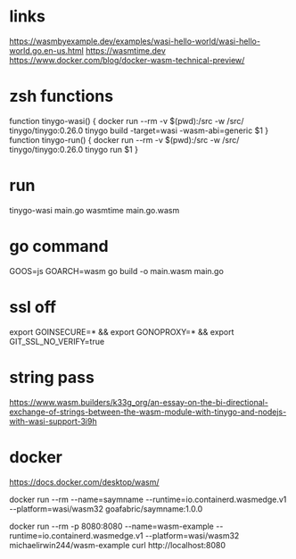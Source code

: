 # links
https://wasmbyexample.dev/examples/wasi-hello-world/wasi-hello-world.go.en-us.html
https://wasmtime.dev
https://www.docker.com/blog/docker-wasm-technical-preview/

# zsh functions

function tinygo-wasi() { docker run --rm -v $(pwd):/src -w /src/ tinygo/tinygo:0.26.0 tinygo build -target=wasi -wasm-abi=generic $1 }
function tinygo-run() { docker run --rm -v $(pwd):/src -w /src/ tinygo/tinygo:0.26.0 tinygo run $1 }

# run
tinygo-wasi main.go
wasmtime main.go.wasm

# go command
GOOS=js GOARCH=wasm go build -o main.wasm main.go

# ssl off
export GOINSECURE=*  && export GONOPROXY=*  && export GIT_SSL_NO_VERIFY=true

# string pass
https://www.wasm.builders/k33g_org/an-essay-on-the-bi-directional-exchange-of-strings-between-the-wasm-module-with-tinygo-and-nodejs-with-wasi-support-3i9h

# docker
https://docs.docker.com/desktop/wasm/

docker run --rm --name=saymname --runtime=io.containerd.wasmedge.v1 --platform=wasi/wasm32 goafabric/saymname:1.0.0

docker run --rm -p 8080:8080 --name=wasm-example --runtime=io.containerd.wasmedge.v1 --platform=wasi/wasm32 michaelirwin244/wasm-example
curl http://localhost:8080